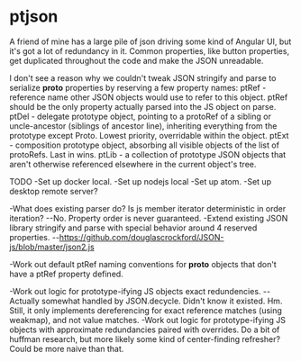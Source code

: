 # ptjson

A friend of mine has a large pile of json driving some kind of Angular UI, but it's got a lot of redundancy in it. Common properties, like button properties, get duplicated throughout the code and make the JSON unreadable.

I don't see a reason why we couldn't tweak JSON stringify and parse to serialize __proto__ properties by reserving a few property names:
ptRef - reference name other JSON objects would use to refer to this object. ptRef should be the only property actually parsed into the JS object on parse.
ptDel - delegate prototype object, pointing to a protoRef of a sibling or uncle-ancestor (siblings of ancestor line), inheriting everything from the prototype except Proto<Properties>. Lowest priority, overridable within the object. 
ptExt - composition prototype object, absorbing all visible objects of the list of protoRefs. Last in wins.
ptLib - a collection of prototype JSON objects that aren't otherwise referenced elsewhere in the current object's tree.

TODO
-Set up docker local.
-Set up nodejs local
-Set up atom.
-Set up desktop remote server?

-What does existing parser do? Is js member iterator deterministic in order iteration?
--No. Property order is never guaranteed.
-Extend existing JSON library stringify and parse with special behavior around 4 reserved properties. 
--https://github.com/douglascrockford/JSON-js/blob/master/json2.js

-Work out default ptRef naming conventions for __proto__ objects that don't have a ptRef property defined.

-Work out logic for prototype-ifying JS objects exact redundencies.
--Actually somewhat handled by JSON.decycle. Didn't know it existed. Hm. Still, it only implements dereferencing for exact reference matches (using weakmap), and not value matches.
-Work out logic for prototype-ifying JS objects with approximate redundancies paired with overrides. Do a bit of huffman research, but more likely some kind of center-finding refresher? Could be more naive than that.
